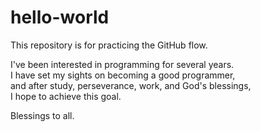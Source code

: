 # hello-world
This repository is for practicing the GitHub flow.<br/>

I've been interested in programming for several years.<br/>
I have set my sights on becoming a good programmer, <br/>and after study, perseverance, work, and God's blessings, <br/>I hope to achieve this goal.

Blessings to all.
